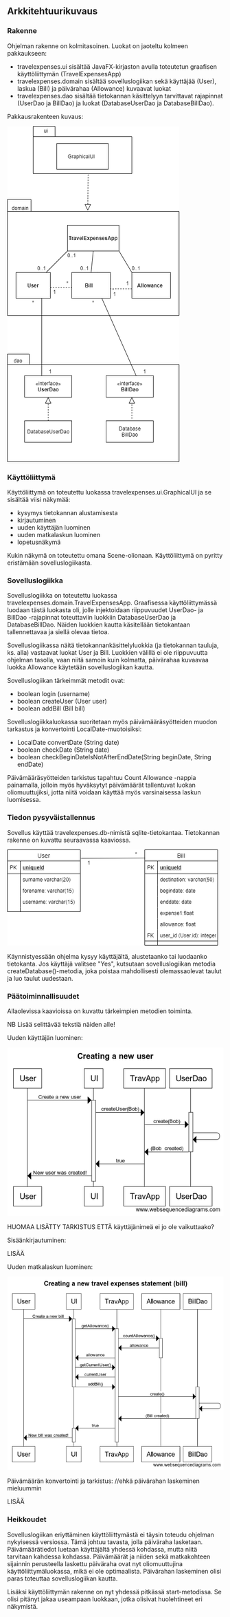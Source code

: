 ## Arkkitehtuurikuvaus

### Rakenne

Ohjelman rakenne on kolmitasoinen. Luokat on jaoteltu kolmeen pakkaukseen: 

* travelexpenses.ui sisältää JavaFX-kirjaston avulla toteutetun graafisen käyttöliittymän (TravelExpensesApp)
* travelexpenses.domain sisältää sovelluslogiikan sekä käyttäjää (User), laskua (Bill)
ja päivärahaa (Allowance) kuvaavat luokat
* travelexpenses.dao sisältää tietokannan käsittelyyn tarvittavat rajapinnat (UserDao ja BillDao) 
ja luokat (DatabaseUserDao ja DatabaseBillDao).

Pakkausrakenteen kuvaus:

![package chart](package_chart.png)

### Käyttöliittymä

Käyttöliittymä on toteutettu luokassa travelexpenses.ui.GraphicalUI ja se sisältää viisi näkymää: 

* kysymys tietokannan alustamisesta
* kirjautuminen
* uuden käyttäjän luominen
* uuden matkalaskun luominen
* lopetusnäkymä  

Kukin näkymä on toteutettu omana Scene-olionaan. Käyttöliittymä on pyritty eristämään sovelluslogiikasta.

### Sovelluslogiikka

Sovelluslogiikka on toteutettu luokassa travelexpenses.domain.TravelExpensesApp. 
Graafisessa käyttöliittymässä luodaan tästä luokasta oli, jolle injektoidaan riippuvuudet 
UserDao- ja BillDao -rajapinnat toteuttaviin luokkiin DatabaseUserDao ja DatabaseBillDao. 
Näiden luokkien kautta käsitellään tietokantaan tallennettavaa ja siellä olevaa tietoa.

Sovelluslogiikassa näitä tietokannankäsittelyluokkia (ja tietokannan tauluja, ks. alla) vastaavat
luokat User ja Bill. Luokkien välillä ei ole riippuvuutta ohjelman tasolla, vaan niitä samoin kuin
kolmatta, päivärahaa kuvaavaa luokka Allowance käytetään sovelluslogiikan kautta.

Sovelluslogiikan tärkeimmät metodit ovat:

* boolean login (username)
* boolean createUser (User user)
* boolean addBill (Bill bill)

Sovelluslogiikkaluokassa suoritetaan myös päivämääräsyötteiden muodon tarkastus ja konvertointi 
LocalDate-muotoisiksi:

* LocalDate convertDate (String date)
* boolean checkDate (String date)
* boolean checkBeginDateIsNotAfterEndDate(String beginDate, String endDate)

Päivämääräsyötteiden tarkistus tapahtuu Count Allowance -nappia painamalla, jolloin
myös hyväksytyt päivämäärät tallentuvat luokan oliomuuttujiksi, jotta niitä voidaan käyttää
myös varsinaisessa laskun luomisessa.

### Tiedon pysyväistallennus

Sovellus käyttää travelexpenses.db-nimistä sqlite-tietokantaa. Tietokannan
rakenne on kuvattu seuraavassa kaaviossa.

![database](database.png)

Käynnistyessään ohjelma kysyy käyttäjältä, alustetaanko tai luodaanko
tietokanta. Jos käyttäjä valitsee "Yes", kutsutaan sovelluslogiikan metodia
createDatabase()-metodia, joka poistaa mahdollisesti olemassaolevat taulut
ja luo taulut uudestaan.

### Päätoiminnallisuudet

Allaolevissa kaavioissa on kuvattu tärkeimpien metodien toiminta.

NB Lisää selittävää tekstiä näiden alle!

Uuden käyttäjän luominen:

![create user sequence](creating_user.png)

HUOMAA LISÄTTY TARKISTUS ETTÄ käyttäjänimeä ei jo ole vaikuttaako?

Sisäänkirjautuminen:

LISÄÄ
 
Uuden matkalaskun luominen:

![create bill sequence](creating_bill.png)

Päivämäärän konvertointi ja tarkistus: //ehkä päivärahan laskeminen mieluummin

LISÄÄ

### Heikkoudet

Sovelluslogiikan eriyttäminen käyttöliittymästä ei täysin toteudu ohjelman nykyisessä versiossa. 
Tämä johtuu tavasta, jolla päiväraha lasketaan. Päivämäärätiedot luetaan käyttäjältä yhdessä kohdassa, mutta niitä tarvitaan
kahdessa kohdassa. Päivämäärät ja niiden sekä matkakohteen sijainnin perusteella laskettu päiväraha
ovat nyt oliomuuttujina käyttöliittymäluokassa, mikä ei ole optimaalista. Päivärahan laskeminen olisi
paras toteuttaa sovelluslogiikan kautta.

Lisäksi käyttöliittymän rakenne on nyt yhdessä pitkässä start-metodissa. Se olisi pitänyt jakaa
useampaan luokkaan, jotka olisivat huolehtineet eri näkymistä.


 

